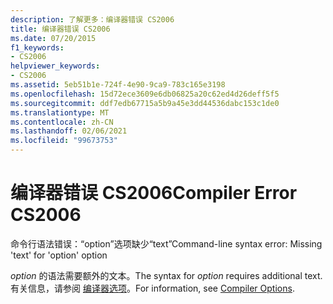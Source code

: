 ```yaml
---
description: 了解更多：编译器错误 CS2006
title: 编译器错误 CS2006
ms.date: 07/20/2015
f1_keywords:
- CS2006
helpviewer_keywords:
- CS2006
ms.assetid: 5eb51b1e-724f-4e90-9ca9-783c165e3198
ms.openlocfilehash: 15d72ece3609e6db06825a20c62ed4d26deff5f5
ms.sourcegitcommit: ddf7edb67715a5b9a45e3dd44536dabc153c1de0
ms.translationtype: MT
ms.contentlocale: zh-CN
ms.lasthandoff: 02/06/2021
ms.locfileid: "99673753"
---
```

# <a name="compiler-error-cs2006"></a><span data-ttu-id="9f5e5-103">编译器错误 CS2006</span><span class="sxs-lookup"><span data-stu-id="9f5e5-103">Compiler Error CS2006</span></span>

<span data-ttu-id="9f5e5-104">命令行语法错误：“option”选项缺少“text”</span><span class="sxs-lookup"><span data-stu-id="9f5e5-104">Command-line syntax error: Missing 'text' for 'option' option</span></span>  
  
 <span data-ttu-id="9f5e5-105">*option* 的语法需要额外的文本。</span><span class="sxs-lookup"><span data-stu-id="9f5e5-105">The syntax for *option* requires additional text.</span></span> <span data-ttu-id="9f5e5-106">有关信息，请参阅 [编译器选项](../language-reference/compiler-options/index.md)。</span><span class="sxs-lookup"><span data-stu-id="9f5e5-106">For information, see [Compiler Options](../language-reference/compiler-options/index.md).</span></span>
